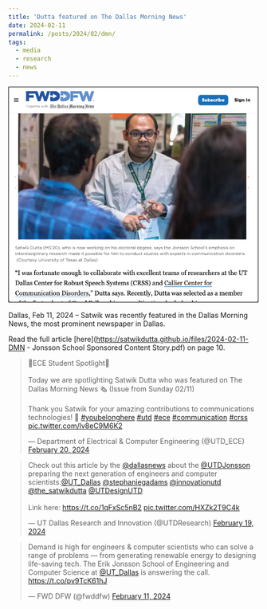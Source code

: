 ```yaml
---
title: 'Dutta featured on The Dallas Morning News'
date: 2024-02-11
permalink: /posts/2024/02/dmn/
tags:
  - media
  - research
  - news
---
```


<img src='/images/2024-02-11-dmn.png' style="border:1px solid black;" width="500">

Dallas, Feb 11, 2024 – Satwik was recently featured in the Dallas Morning News, the most prominent newspaper in Dallas. 

Read the full article [here](https://satwikdutta.github.io/files/2024-02-11-DMN - Jonsson School Sponsored Content Story.pdf) on page 10.

<blockquote class="twitter-tweet"><p lang="en" dir="ltr">🌟ECE Student Spotlight🌟<br><br>Today we are spotlighting Satwik Dutta who was featured on The Dallas Morning News 🗞️ (Issue from Sunday 02/11)<br><br>Thank you Satwik for your amazing contributions to communications technologies! 💚 <a href="https://twitter.com/hashtag/youbelonghere?src=hash&amp;ref_src=twsrc%5Etfw">#youbelonghere</a> <a href="https://twitter.com/hashtag/utd?src=hash&amp;ref_src=twsrc%5Etfw">#utd</a> <a href="https://twitter.com/hashtag/ece?src=hash&amp;ref_src=twsrc%5Etfw">#ece</a> <a href="https://twitter.com/hashtag/communication?src=hash&amp;ref_src=twsrc%5Etfw">#communication</a> <a href="https://twitter.com/hashtag/crss?src=hash&amp;ref_src=twsrc%5Etfw">#crss</a> <a href="https://t.co/lv8eC9M6K2">pic.twitter.com/lv8eC9M6K2</a></p>&mdash; Department of Electrical &amp; Computer Engineering (@UTD_ECE) <a href="https://twitter.com/UTD_ECE/status/1760000927312847059?ref_src=twsrc%5Etfw">February 20, 2024</a></blockquote> <script async src="https://platform.twitter.com/widgets.js" charset="utf-8"></script>

<blockquote class="twitter-tweet"><p lang="en" dir="ltr">Check out this article by the <a href="https://twitter.com/dallasnews?ref_src=twsrc%5Etfw">@dallasnews</a> about the <a href="https://twitter.com/UTDJonsson?ref_src=twsrc%5Etfw">@UTDJonsson</a> preparing the next generation of engineers and computer scientists.<a href="https://twitter.com/UT_Dallas?ref_src=twsrc%5Etfw">@UT_Dallas</a> <a href="https://twitter.com/stephaniegadams?ref_src=twsrc%5Etfw">@stephaniegadams</a> <a href="https://twitter.com/innovationutd?ref_src=twsrc%5Etfw">@innovationutd</a> <a href="https://twitter.com/the_satwikdutta?ref_src=twsrc%5Etfw">@the_satwikdutta</a> <a href="https://twitter.com/UTDesignUTD?ref_src=twsrc%5Etfw">@UTDesignUTD</a> <br> <br>Link here: <a href="https://t.co/1qFxSc5nB2">https://t.co/1qFxSc5nB2</a> <a href="https://t.co/HXZk2T9C4k">pic.twitter.com/HXZk2T9C4k</a></p>&mdash; UT Dallas Research and Innovation (@UTDResearch) <a href="https://twitter.com/UTDResearch/status/1759599980635926795?ref_src=twsrc%5Etfw">February 19, 2024</a></blockquote> <script async src="https://platform.twitter.com/widgets.js" charset="utf-8"></script>

<blockquote class="twitter-tweet"><p lang="en" dir="ltr">Demand is high for engineers &amp; computer scientists who can solve a range of problems — from generating renewable energy to designing life-saving tech. The Erik Jonsson School of Engineering and Computer Science at <a href="https://twitter.com/UT_Dallas?ref_src=twsrc%5Etfw">@UT_Dallas</a> is answering the call. <a href="https://t.co/pv9TcK61hJ">https://t.co/pv9TcK61hJ</a></p>&mdash; FWD DFW (@fwddfw) <a href="https://twitter.com/fwddfw/status/1756470688385290258?ref_src=twsrc%5Etfw">February 11, 2024</a></blockquote> <script async src="https://platform.twitter.com/widgets.js" charset="utf-8"></script>
